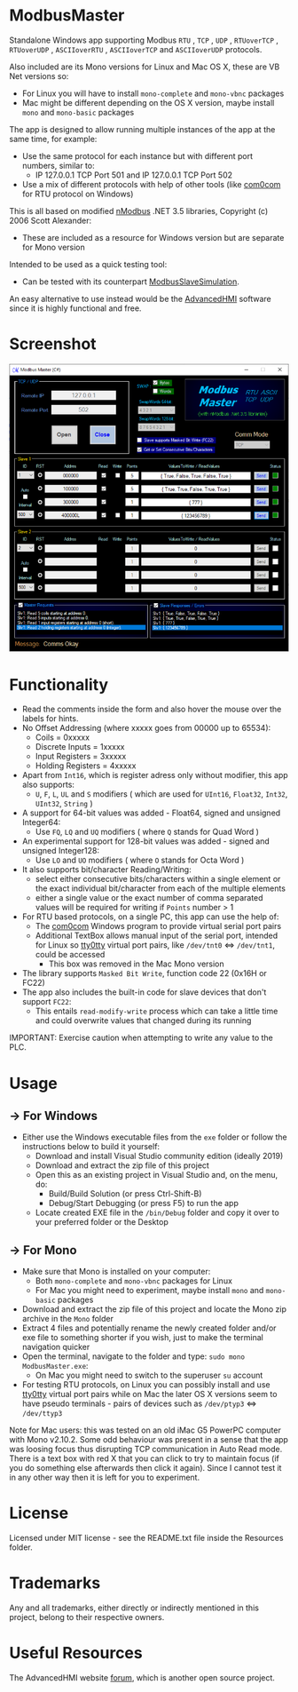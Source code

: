 # ModbusMaster
Standalone Windows app supporting Modbus `RTU` , `TCP` , `UDP` , `RTUoverTCP` , `RTUoverUDP` , `ASCIIoverRTU` , `ASCIIoverTCP` and `ASCIIoverUDP` protocols.

Also included are its Mono versions for Linux and Mac OS X, these are VB Net versions so:
- For Linux you will have to install `mono-complete` and `mono-vbnc` packages
- Mac might be different depending on the OS X version, maybe install `mono` and `mono-basic` packages

The app is designed to allow running multiple instances of the app at the same time, for example:
- Use the same protocol for each instance but with different port numbers, similar to:
  - IP 127.0.0.1 TCP Port 501 and IP 127.0.0.1 TCP Port 502
- Use a mix of different protocols with help of other tools (like [com0com](https://pete.akeo.ie/search/label/com0com) for RTU protocol on Windows)

This is all based on modified [nModbus](https://code.google.com/p/nmodbus/) .NET 3.5 libraries, Copyright (c) 2006 Scott Alexander:
- These are included as a resource for Windows version but are separate for Mono version

Intended to be used as a quick testing tool:
- Can be tested with its counterpart [ModbusSlaveSimulation](https://github.com/GitHubDragonFly/ModbusSlaveSimulation).

An easy alternative to use instead would be the [AdvancedHMI](https://www.advancedhmi.com/) software since it is highly functional and free.

# Screenshot

![Start Page](screenshots/Modbus%20Master.png?raw=true)

# Functionality
- Read the comments inside the form and also hover the mouse over the labels for hints.
- No Offset Addressing (where xxxxx goes from 00000 up to 65534):
  - Coils = 0xxxxx
  - Discrete Inputs = 1xxxxx
  - Input Registers = 3xxxxx
  - Holding Registers = 4xxxxx
- Apart from `Int16`, which is register adress only without modifier, this app also supports:
  - `U`, `F`, `L`, `UL` and `S` modifiers ( which are used for `UInt16`, `Float32`, `Int32`, `UInt32`, `String` )
- A support for 64-bit values was added - Float64, signed and unsigned Integer64:
  - Use `FQ`, `LQ` and `UQ` modifiers ( where `Q` stands for Quad Word )
- An experimental support for 128-bit values was added - signed and unsigned Integer128:
  - Use `LO` and `UO` modifiers ( where `O` stands for Octa Word )
- It also supports bit/character Reading/Writing:
  - select either consecutive bits/characters within a single element or the exact individual bit/character from each of the multiple elements
  - either a single value or the exact number of comma separated values will be required for writing if `Points` number > 1
- For RTU based protocols, on a single PC, this app can use the help of:
  - The [com0com](https://pete.akeo.ie/search/label/com0com) Windows program to provide virtual serial port pairs
  - Additional TextBox allows manual input of the serial port, intended for Linux so [tty0tty](https://github.com/freemed/tty0tty) virtual port pairs, like `/dev/tnt0` <=> `/dev/tnt1`, could be accessed
    - This box was removed in the Mac Mono version
- The library supports `Masked Bit Write`, function code 22 (0x16H or FC22)
- The app also includes the built-in code for slave devices that don't support `FC22`:
  - This entails `read-modify-write` process which can take a little time and could overwrite values that changed during its running

IMPORTANT: Exercise caution when attempting to write any value to the PLC.

# Usage

## -> For Windows
- Either use the Windows executable files from the `exe` folder or follow the instructions below to build it yourself:
  - Download and install Visual Studio community edition (ideally 2019)
  - Download and extract the zip file of this project
  - Open this as an existing project in Visual Studio and, on the menu, do:
    - Build/Build Solution (or press Ctrl-Shift-B)
    - Debug/Start Debugging (or press F5) to run the app
  - Locate created EXE file in the `/bin/Debug` folder and copy it over to your preferred folder or the Desktop

## -> For Mono
- Make sure that Mono is installed on your computer:
  - Both `mono-complete` and `mono-vbnc` packages for Linux
  - For Mac you might need to experiment, maybe install `mono` and `mono-basic` packages
- Download and extract the zip file of this project and locate the Mono zip archive in the `Mono` folder
- Extract 4 files and potentially rename the newly created folder and/or exe file to something shorter if you wish, just to make the terminal navigation quicker
- Open the terminal, navigate to the folder and type: `sudo mono ModbusMaster.exe`:
  - On Mac you might need to switch to the superuser `su` account
- For testing RTU protocols, on Linux you can possibly install and use [tty0tty](https://github.com/freemed/tty0tty) virtual port pairs while on Mac the later OS X versions seem to have pseudo terminals - pairs of devices such as `/dev/ptyp3` <=> `/dev/ttyp3`

Note for Mac users: this was tested on an old iMac G5 PowerPC computer with Mono v2.10.2. Some odd behaviour was present in a sense that the app was loosing focus thus disrupting TCP communication in Auto Read mode. There is a text box with red X that you can click to try to maintain focus (if you do something else afterwards then click it again). Since I cannot test it in any other way then it is left for you to experiment.

# License
Licensed under MIT license - see the README.txt file inside the Resources folder.

# Trademarks
Any and all trademarks, either directly or indirectly mentioned in this project, belong to their respective owners.

# Useful Resources
The AdvancedHMI website [forum](https://www.advancedhmi.com/forum/), which is another open source project.
